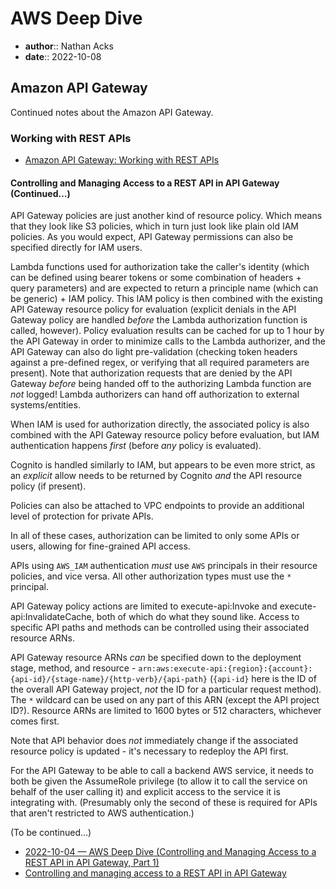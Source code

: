 # AWS Deep Dive

* **author**:: Nathan Acks
* **date**:: 2022-10-08

## Amazon API Gateway

Continued notes about the Amazon API Gateway.

### Working with REST APIs

* [Amazon API Gateway: Working with REST APIs](https://docs.aws.amazon.com/apigateway/latest/developerguide/apigateway-rest-api.html)

#### Controlling and Managing Access to a REST API in API Gateway (Continued…)

API Gateway policies are just another kind of resource policy. Which means that they look like S3 policies, which in turn just look like plain old IAM policies. As you would expect, API Gateway permissions can also be specified directly for IAM users.

Lambda functions used for authorization take the caller's identity (which can be defined using bearer tokens or some combination of headers + query parameters) and are expected to return a principle name (which can be generic) + IAM policy. This IAM policy is then combined with the existing API Gateway resource policy for evaluation (explicit denials in the API Gateway policy are handled *before* the Lambda authorization function is called, however). Policy evaluation results can be cached for up to 1 hour by the API Gateway in order to minimize calls to the Lambda authorizer, and the API Gateway can also do light pre-validation (checking token headers against a pre-defined regex, or verifying that all required parameters are present). Note that authorization requests that are denied by the API Gateway *before* being handed off to the authorizing Lambda function are *not* logged! Lambda authorizers can hand off authorization to external systems/entities.

When IAM is used for authorization directly, the associated policy is also combined with the API Gateway resource policy before evaluation, but IAM authentication happens *first* (before *any* policy is evaluated).

Cognito is handled similarly to IAM, but appears to be even more strict, as an *explicit* allow needs to be returned by Cognito *and* the API resource policy (if present).

Policies can also be attached to VPC endpoints to provide an additional level of protection for private APIs.

In all of these cases, authorization can be limited to only some APIs or users, allowing for fine-grained API access.

APIs using `AWS_IAM` authentication *must* use `AWS` principals in their resource policies, and vice versa. All other authorization types must use the `*` principal.

API Gateway policy actions are limited to execute-api:Invoke and execute-api:InvalidateCache, both of which do what they sound like. Access to specific API paths and methods can be controlled using their associated resource ARNs.

API Gateway resource ARNs *can* be specified down to the deployment stage, method, and resource - `arn:aws:execute-api:{region}:{account}:{api-id}/{stage-name}/{http-verb}/{api-path}` (`{api-id}` here is the ID of the overall API Gateway project, *not* the ID for a particular request method). The `*` wildcard can be used on any part of this ARN (except the API project ID?). Resource ARNs are limited to 1600 bytes or 512 characters, whichever comes first.

Note that API behavior does *not* immediately change if the associated resource policy is updated - it's necessary to redeploy the API first.

For the API Gateway to be able to call a backend AWS service, it needs to both be given the AssumeRole privilege (to allow it to call the service on behalf of the user calling it) and explicit access to the service it is integrating with. (Presumably only the second of these is required for APIs that aren't restricted to AWS authentication.)

(To be continued…)

* [2022-10-04 — AWS Deep Dive (Controlling and Managing Access to a REST API in API Gateway, Part 1)](2022-10-04-aws-deep-dive.md)
* [Controlling and managing access to a REST API in API Gateway](https://docs.aws.amazon.com/apigateway/latest/developerguide/apigateway-control-access-to-api.html)

